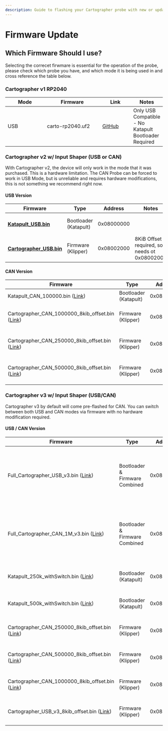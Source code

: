 ```yaml
---
description: Guide to flashing your Cartographer probe with new or updated firmware.
---
```


# Firmware Update

## Which Firmware Should I use?&#x20;

Selecting the correcet firwmare is essential for the operation of the probe, please check which probe you have, and which mode it is being used in and cross reference the table below.&#x20;

### Cartographer v1 RP2040

<table><thead><tr><th width="123">Mode</th><th width="176">Firmware</th><th width="89">Link</th><th>Notes</th></tr></thead><tbody><tr><td>USB</td><td>carto-rp2040.uf2</td><td><a href="https://github.com/Cartographer3D/cartographer-klipper/tree/master/firmware/v1%20-%20rp2040">GitHub</a></td><td>Only USB Compatible - No Katapult Bootloader Required</td></tr></tbody></table>

### Cartographer v2 w/ Input Shaper (USB or CAN)

With Cartographer v2, the device will only work in the mode that it was purchased. This is a hardware limitation. The CAN Probe can be forced to work in USB Mode, but is unreliable and requires hardware modifications, this is not something we recommend right now.&#x20;

#### USB Version

<table><thead><tr><th width="228">Firmware</th><th width="127">Type</th><th width="140">Address</th><th>Notes</th></tr></thead><tbody><tr><td><h4><a href="https://github.com/Cartographer3D/cartographer-klipper/blob/master/firmware/v2%20-%20Cartographer%20with%20Input%20Shaper/Katapult_USB.bin">Katapult_USB.bin</a></h4></td><td>Bootloader (Katapult)</td><td>0x08000000</td><td></td></tr><tr><td><h4><a href="https://github.com/Cartographer3D/cartographer-klipper/blob/master/firmware/v2%20-%20Cartographer%20with%20Input%20Shaper/Cartographer_USB.bin">Cartographer_USB.bin</a></h4></td><td>Firmware (Klipper)</td><td>0x08002000</td><td>8KiB Offset required, so needs ot 0x08002000</td></tr></tbody></table>

#### CAN Version

<table><thead><tr><th width="229">Firmware</th><th>Type</th><th>Address</th><th width="95" align="center">Baudrate</th><th>Notes</th></tr></thead><tbody><tr><td>Katapult_CAN_100000.bin (<a href="https://github.com/Cartographer3D/cartographer-klipper/blob/master/firmware/v2%20-%20Cartographer%20with%20Input%20Shaper/Katapult_CAN_1000000.bin">Link</a>)</td><td>Bootloader (Katapult)</td><td>0x08000000</td><td align="center">1M</td><td></td></tr><tr><td>Cartographer_CAN_1000000_8kib_offset.bin (<a href="https://github.com/Cartographer3D/cartographer-klipper/blob/master/firmware/v2%20-%20Cartographer%20with%20Input%20Shaper/Cartographer_CAN_1000000_12kib_offset.bin">Link</a>)</td><td>Firmware (Klipper)</td><td>0x08002000</td><td align="center">1M</td><td>8KiB Offset required, so needs ot 0x08002000</td></tr><tr><td>Cartographer_CAN_250000_8kib_offset.bin (<a href="https://github.com/Cartographer3D/cartographer-klipper/blob/master/firmware/v2%20-%20Cartographer%20with%20Input%20Shaper/Cartographer_CAN_250000_12kib_offset.bin">Link</a>)</td><td>Firmware (Klipper)</td><td>0x08002000</td><td align="center">250K</td><td>8KiB Offset required, so needs ot 0x08002000</td></tr><tr><td>Cartographer_CAN_500000_8kib_offset.bin (<a href="https://github.com/Cartographer3D/cartographer-klipper/blob/master/firmware/v2%20-%20Cartographer%20with%20Input%20Shaper/Cartographer_CAN_500000_12kib_offset.bin">Link</a>)</td><td>Firmware (Klipper)</td><td>0x08002000</td><td align="center">500K</td><td>8KiB Offset required, so needs ot 0x08002000</td></tr></tbody></table>

### Cartographer v3 w/ Input Shaper (USB/CAN)

Cartographer v3 by default will come pre-flashed for CAN. You can switch between both USB and CAN modes via firmware with no hardware modification required.&#x20;

#### USB / CAN Version

<table><thead><tr><th>Firmware</th><th width="125">Type</th><th width="137">Address</th><th width="105">Baudrate</th><th>Note</th></tr></thead><tbody><tr><td>Full_Cartographer_USB_v3.bin (<a href="https://github.com/Cartographer3D/cartographer-klipper/tree/master/firmware/v3%20-%20Carto%20with%20Input%20Shaper%20Hybrid">Link</a>)</td><td>Bootloader &#x26; Firmware Combined</td><td>0x08000000</td><td>n/a</td><td>This is the only firmware you need, you don't need to flash the bootloader or firmware seperately. </td></tr><tr><td>Full_Cartographer_CAN_1M_v3.bin (<a href="https://github.com/Cartographer3D/cartographer-klipper/tree/master/firmware/v3%20-%20Carto%20with%20Input%20Shaper%20Hybrid">Link</a>)</td><td>Bootloader &#x26; Firmware Combined</td><td>0x08000000</td><td>1M</td><td>This is the only firmware you need, you don't need to flash the bootloader or firmware seperately. </td></tr><tr><td>Katapult_250k_withSwitch.bin (<a href="https://github.com/Cartographer3D/cartographer-klipper/tree/master/firmware/v3%20-%20Carto%20with%20Input%20Shaper%20Hybrid">Link</a>)</td><td>Bootloader (Katapult)</td><td>0x08000000</td><td>250K</td><td>8KiB Offset required, so needs ot 0x08002000</td></tr><tr><td>Katapult_500k_withSwitch.bin (<a href="https://github.com/Cartographer3D/cartographer-klipper/tree/master/firmware/v3%20-%20Carto%20with%20Input%20Shaper%20Hybrid">Link</a>)</td><td>Bootloader (Katapult)</td><td>0x08000000</td><td>500K</td><td>8KiB Offset required, so needs ot 0x08002000</td></tr><tr><td>Cartographer_CAN_250000_8kib_offset.bin (<a href="https://github.com/Cartographer3D/cartographer-klipper/tree/master/firmware/v3%20-%20Carto%20with%20Input%20Shaper%20Hybrid">Link</a>)</td><td>Firmware (Klipper)</td><td>0x08002000</td><td>250K</td><td>8KiB Offset required, so needs ot 0x08002000</td></tr><tr><td>Cartographer_CAN_500000_8kib_offset.bin (<a href="https://github.com/Cartographer3D/cartographer-klipper/tree/master/firmware/v3%20-%20Carto%20with%20Input%20Shaper%20Hybrid">Link</a>)</td><td>Firmware (Klipper)</td><td>0x08002000</td><td>500K</td><td>8KiB Offset required, so needs ot 0x08002000</td></tr><tr><td>Cartographer_CAN_1000000_8kib_offset.bin (<a href="https://github.com/Cartographer3D/cartographer-klipper/tree/master/firmware/v3%20-%20Carto%20with%20Input%20Shaper%20Hybrid">Link</a>)</td><td>Firmware (Klipper)</td><td>0x08002000</td><td>1M</td><td>8KiB Offset required, so needs ot 0x08002000</td></tr><tr><td>Cartographer_USB_v3_8kib_offset.bin (<a href="https://github.com/Cartographer3D/cartographer-klipper/tree/master/firmware/v3%20-%20Carto%20with%20Input%20Shaper%20Hybrid">Link</a>)</td><td>Firmware (Klipper)</td><td>0x08002000</td><td>n/a</td><td>8KiB Offset required, so needs ot 0x08002000</td></tr></tbody></table>

